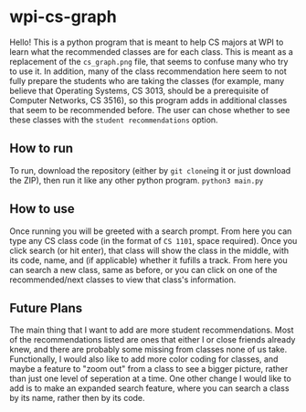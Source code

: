 # wpi-cs-graph
Hello! This is a python program that is meant to help CS majors at WPI to learn what the recommended classes are for each class. This is meant as a replacement of the `cs_graph.png` file, that seems to confuse many who try to use it. In addition, many of the class recommendation here seem to not fully prepare the students who are taking the classes (for example, many believe that Operating Systems, CS 3013, should be a prerequisite of Computer Networks, CS 3516), so this program adds in additional classes that seem to be recommended before. The user can chose whether to see these classes with the `student recommendations` option.
## How to run
To run, download the repository (either by `git clone`ing it or just download the ZIP), then run it like any other python program. `python3 main.py`
## How to use
Once running you will be greeted with a search prompt. From here you can type any CS class code (in the format of `CS 1101`, space required). Once you click search (or hit enter), that class will show the class in the middle, with its code, name, and (if applicable) whether it fufills a track. From here you can search a new class, same as before, or you can click on one of the recommended/next classes to view that class\'s information.
## Future Plans
The main thing that I want to add are more student recommendations. Most of the recommendations listed are ones that either I or close friends already knew, and there are probably some missing from classes none of us take. Functionally, I would also like to add more color coding for classes, and maybe a feature to "zoom out" from a class to see a bigger picture, rather than just one level of seperation at a time. One other change I would like to add is to make an expanded search feature, where you can search a class by its name, rather then by its code.

